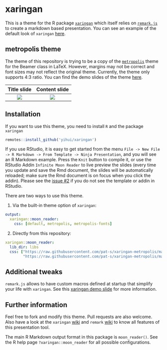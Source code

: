 # xaringan

This is a theme for the R package [`xaringan`](https://github.com/yihui/xaringan) which itself relies on [`remark.js`](https://remarkjs.com/#1) to create a markdown based presentation. 
You can see an example of the default look of `xaringan` [here](http://slides.yihui.name/xaringan/).

## metropolis theme

The theme of this repository is trying to be a copy of the [`metropolis`](https://github.com/matze/mtheme) theme for the Beamer class in LaTeX. 
However, margins may not be correct and font sizes may not reflect the original theme. 
Currently, the theme only supports 4:3 ratio.
You can find the demo slides of the theme [here](https://pat-s.github.io/files/xaringan-metropolis.html#1).

Title slide                |  Content slide
:-------------------------:|:-------------------------:
![](figs/example1.png)  |  ![](figs/example2.png)

## Installation

If you want to use this theme, you need to install `R` and the package `xaringan`

```r
remotes::install_github('yihui/xaringan')
```

If you use RStudio, it is easy to get started from the menu `File -> New File -> R Markdown -> From Template -> Ninja Presentation`, and you will see an R Markdown example. Press the `Knit` button to compile it, or use the RStudio Addin `Infinite Moon Reader` to live preview the slides (every time you update and save the Rmd document, the slides will be automatically reloaded; make sure the Rmd document is on focus when you click the addin). Please see the [issue #2](https://github.com/yihui/xaringan/issues/2) if you do not see the template or addin in RStudio.

There are two ways to use this theme.

1. Via the built-in theme option of `xaringan`:

```yaml
output:
  xaringan::moon_reader:
    css: [default, metropolis, metropolis-fonts]
```

2. Directly from this repository:  

``` yaml
xaringan::moon_reader:
  lib_dir: libs
  css: ["https://raw.githubusercontent.com/pat-s/xaringan-metropolis/master/mtheme.css",
        "https://raw.githubusercontent.com/pat-s/xaringan-metropolis/master/fonts_mtheme.css"]
```

## Additional tweaks

`remark.js` allows to have custom macros defined at startup that simplify your life with `xaringan`.
See this [xaringan demo slide](https://slides.yihui.name/xaringan/#30) for more information. 

## Further information

Feel free to fork and modify this theme.
Pull requests are also welcome.
Also have a look at the `xaringan` [wiki](https://github.com/yihui/xaringan/wiki) and `remark` [wiki](https://github.com/gnab/remark/wiki) to know all features of this presentation tool.

The main R Markdown output format in this package is `moon_reader()`. See the R help page `?xaringan::moon_reader` for all possible configurations.
